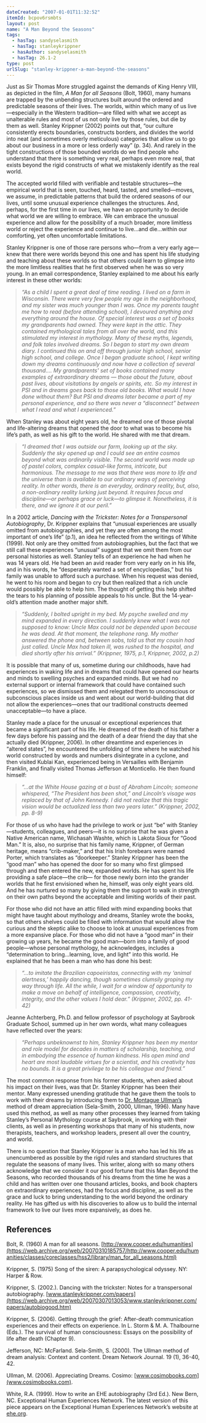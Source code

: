 ```yaml
---
dateCreated: "2007-01-01T11:32:52"
itemId: bcpov6rsmbts
layout: post
name: "A Man Beyond the Seasons"
tags:
  - hasTag: sandyselasmith
  - hasTag: stanleykrippner
  - hasAuthor: sandyselasmith
  - hasTag: 26.1-2
type: post
urlSlug: "stanley-krippner-a-man-beyond-the-seasons"
---
```


Just as Sir Thomas More struggled against the demands of King Henry VIII, as depicted in the film, *A Man for all Seasons* (Bolt, 1960), many humans are trapped by the unbending structures built around the ordered and predictable seasons of their lives. The worlds, within which many of us live—especially in the Western tradition—are filled with what we accept as unalterable rules and most of us not only live by those rules, but die by them as well. Stanley Krippner (2002) points out that, “our culture consistently erects boundaries, constructs borders, and divides the world into neat (and sometimes overly meticulous) categories that allow us to go about our business in a more or less orderly way” (p. 34). And rarely in the tight constructions of those bounded worlds do we find people who understand that there is something very real, perhaps even more real, that exists beyond the rigid constructs of what we mistakenly identify as the real world.

The accepted world filled with verifiable and testable structures—the empirical world that is seen, touched, heard, tasted, and smelled—moves, we assume, in predictable patterns that build the ordered seasons of our lives, until some unusual experience challenges the structures. And, perhaps, for the first time in our lives, we have an opportunity to decide what world we are willing to embrace. We can embrace the unusual experience and allow for the possibility of a much broader, more limitless world or reject the experience and continue to live…and die…within our comforting, yet often uncomfortable limitations.

Stanley Krippner is one of those rare persons who—from a very early age—knew that there were worlds beyond this one and has spent his life studying and teaching about these worlds so that others could learn to glimpse into the more limitless realities that he first observed when he was so very young. In an email correspondence, Stanley explained to me about his early interest in these other worlds:

> *“As a child I spent a great deal of time reading. I lived on a farm in Wisconsin. There were very few people my age in the neighborhood, and my sister was much younger than I was. Once my parents taught me how to read (before attending school), I devoured anything and everything around the house. Of special interest was a set of books my grandparents had owned. They were kept in the attic. They contained mythological tales from all over the world, and this stimulated my interest in mythology. Many of these myths, legends, and folk tales involved dreams. So I began to start my own dream diary. I continued this on and off through junior high school, senior high school, and college. Once I began graduate school, I kept writing down my dreams continuously and now have a collection of several thousand…. My grandparents' set of books contained many examples of extraordinary dreams — those about the future, about past lives, about visitations by angels or spirits, etc. So my interest in PSI and in dreams goes back to those old books. What would I have done without them? But PSI and dreams later became a part of my personal experience, and so there was never a “disconnect” between what I read and what I experienced.”*

When Stanley was about eight years old, he dreamed one of those pivotal and life-altering dreams that opened the door to what was to become his life’s path, as well as his gift to the world. He shared with me that dream.

> *“I dreamed that I was outside our farm, looking up at the sky. Suddenly the sky opened up and I could see an entire cosmos beyond what was ordinarily visible. The second world was made up of pastel colors, complex casual-like forms, intricate, but harmonious. The message to me was that there was more to life and the universe than is available to our ordinary ways of perceiving reality. In other words, there is an everyday, ordinary reality, but, also, a non-ordinary reality lurking just beyond. It requires focus and discipline—or perhaps grace or luck—to glimpse it. Nonetheless, it is there, and we ignore it at our peril.”*

In a 2002 article, *Dancing with the Trickster: Notes for a Transpersonal Autobiography*, Dr. Krippner explains that “unusual experiences are usually omitted from autobiographies, and yet they are often among the most important of one’s life” (p.1), an idea he reflected from the writings of White (1999). Not only are they omitted from autobiographies, but the fact that we still call these experiences “unusual” suggest that we omit them from our personal histories as well. Stanley tells of an experience he had when he was 14 years old. He had been an avid reader from very early on in his life, and in his words, he “desperately wanted a set of encyclopedias,” but his family was unable to afford such a purchase. When his request was denied, he went to his room and began to cry but then realized that a rich uncle would possibly be able to help him. The thought of getting this help shifted the tears to his planning of possible appeals to his uncle. But the 14-year-old’s attention made another major shift.

> *“Suddenly, I bolted upright in my bed. My psyche swelled and my mind expanded in every direction. I suddenly knew what I was not supposed to know: Uncle Max could not be depended upon because he was dead. At that moment, the telephone rang. My mother answered the phone and, between sobs, told us that my cousin had just called. Uncle Max had taken ill, was rushed to the hospital, and died shortly after his arrival.” (Krippner, 1975, p.1, Krippner, 2002, p.2)*

It is possible that many of us, sometime during our childhoods, have had experiences in waking life and in dreams that could have opened our hearts and minds to swelling psyches and expanded minds. But we had no external support or internal framework that could have contained such experiences, so we dismissed them and relegated them to unconscious or subconscious places inside us and went about our world-building that did not allow the experiences—ones that our traditional constructs deemed unacceptable—to have a place.

Stanley made a place for the unusual or exceptional experiences that became a significant part of his life. He dreamed of the death of his father a few days before his passing and the death of a dear friend the day that she actually died (Krippner, 2006). In other dreamtime and experiences in “altered states”, he encountered the unfolding of time where he watched his world constructed by words and numbers disintegrate in a cyclone, and then visited Kublai Kan, experienced being in Versailles with Benjamin Franklin, and finally visited Thomas Jefferson at Monticello. He then found himself:

> *“…at the White House gazing at a bust of Abraham Lincoln; someone whispered, “The President has been shot,” and Lincoln’s visage was replaced by that of John Kennedy. I did not realize that this tragic vision would be actualized less than two years later.” (Krippner, 2002, pp. 8-9)*

For those of us who have had the privilege to work or just “be” with Stanley—students, colleagues, and peers—it is no surprise that he was given a Native American name, Wichasah Washte, which is Lakota Sioux for “Good Man.” It is, also, no surprise that his family name, Krippner, of German heritage, means “crib-maker,” and that his Irish forebears were named Porter, which translates as “doorkeeper.” Stanley Krippner has been the “good man” who has opened the door for so many who first glimpsed through and then entered the new, expanded worlds. He has spent his life providing a safe place—the crib— for those newly born into the grander worlds that he first envisioned when he, himself, was only eight years old. And he has nurtured so many by giving them the support to walk in strength on their own paths beyond the acceptable and limiting worlds of their past.

For those who did not have an attic filled with mind expanding books that might have taught about mythology and dreams, Stanley wrote the books, so that others shelves could be filled with information that would allow the curious and the skeptic alike to choose to look at unusual experiences from a more expansive place. For those who did not have a “good man” in their growing up years, he became the good man—born into a family of good people—whose personal mythology, he acknowledges, includes a “determination to bring…learning, love, and light” into this world. He explained that he has been a man who has done his best:

> *“…to imitate the Brazilian capoeiristas, connecting with my ‘animal alertness,’ happily dancing, though sometimes clumsily groping my way through life. All the while, I wait for a window of opportunity to make a move on behalf of intelligence, compassion, creativity, integrity, and the other values I hold dear.” (Krippner, 2002, pp. 41-42)*

Jeanne Achterberg, Ph.D. and fellow professor of psychology at Saybrook Graduate School, summed up in her own words, what many colleagues have reflected over the years:

> *“Perhaps unbeknownst to him, Stanley Krippner has been my mentor and role model for decades in matters of scholarship, teaching, and in embodying the essence of human kindness. His open mind and heart are most laudable virtues for a scientist, and his creativity has no bounds. It is a great privilege to be his colleague and friend.”*

The most common response from his former students, when asked about his impact on their lives, was that Dr. Stanley Krippner has been their mentor. Many expressed unending gratitude that he gave them the tools to work with their dreams by introducing them to [Dr. Montague Ullman’s](../@montagueullman) method of dream appreciation (Sela-Smith, 2000, Ullman, 1996). Many have used this method, as well as many other processes they learned from taking Stanley’s Personal Mythology course at Saybrook, in working with their clients, as well as in presenting workshops that many of his students, now therapists, teachers, and workshop leaders, present all over the country, and world.

There is no question that Stanley Krippner is a man who has led his life as unencumbered as possible by the rigid rules and standard structures that regulate the seasons of many lives. This writer, along with so many others acknowledge that we consider it our good fortune that this Man Beyond the Seasons, who recorded thousands of his dreams from the time he was a child and has written over one thousand articles, books, and book chapters on extraordinary experiences, had the focus and discipline, as well as the grace and luck to bring understanding to the world beyond the ordinary reality. He has gifted us with his discoveries to allow us to build the internal framework to live our lives more expansively, as does he.

## References 

Bolt, R. (1960) A man for all seasons. [http://www.cooper.edu/humanities](https://web.archive.org/web/20070310185757/http://www.cooper.edu/humanities/classes/coreclasses/hss2/library/man_for_all_seasons.html)

Krippner, S. (1975) Song of the siren: A parapsychological odyssey. NY: Harper & Row. 

Krippner, S. (2002.). Dancing with the trickster: Notes for a transpersonal autobiography. [www.stanleykrippner.com/papers](https://web.archive.org/web/20070307013053/www.stanleykrippner.com/papers/autobiogood.htm) 

Krippner, S. (2006). Getting through the grief: After-death communication experiences and their effects on experience. In L. Storm & M. A. Thalbourne (Eds.). The survival of human consciousness: Essays on the possibility of life after death (Chapter 9). 

Jefferson, NC: McFarland. Sela-Smith, S. (2000). The Ullman method of dream analysis: Context and content. Dream Network Journal. 19 (1), 36-40, 42. 

Ullman, M. (2006). Appreciating Dreams. Cosimo: [www.cosimobooks.com](www.cosimobooks.com). 

White, R.A. (1999). How to write an EHE autobiography (3rd Ed.). New Bern, NC. Exceptional Human Experiences Network. The latest version of this piece appears on the Exceptional Human Experiences Network’s website at [ehe.org](https://www.ehe.org/display/ehe-pagefe1e.html?ID=84).










